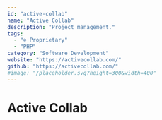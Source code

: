 ```yaml
---
id: "active-collab"
name: "Active Collab"
description: "Project management."
tags:
  - "⊘ Proprietary"
  - "PHP"
category: "Software Development"
website: "https://activecollab.com/"
github: "https://activecollab.com/"
#image: "/placeholder.svg?height=300&width=400"
---
```


# Active Collab
